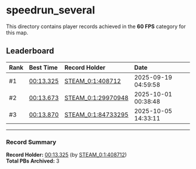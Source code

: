 # speedrun_several

This directory contains player records achieved in the **60 FPS** category for this map.

## Leaderboard

| Rank | Best Time | Record Holder | Date                |
| :--- | :-------- | :------------ | :------------------ |
| #1   | [00:13.325](./00013325_STEAM_0_1_408712_20250919-045958.zip) | [STEAM_0:1:408712](https://speedrun16.com/profile/STEAM_0:1:408712)   | 2025-09-19 04:59:58 |
| #2   | [00:13.673](./00013673_STEAM_0_1_29970948_20251001-003848.zip) | [STEAM_0:1:29970948](https://speedrun16.com/profile/STEAM_0:1:29970948)   | 2025-10-01 00:38:48 |
| #3   | [00:13.870](./00013870_STEAM_0_1_84733295_20251005-143311.zip) | [STEAM_0:1:84733295](https://speedrun16.com/profile/STEAM_0:1:84733295)   | 2025-10-05 14:33:11 |

---

### Record Summary
**Record Holder:** [00:13.325](./00013325_STEAM_0_1_408712_20250919-045958.zip) (by [STEAM_0:1:408712](https://speedrun16.com/profile/STEAM_0:1:408712))  
**Total PBs Archived:** 3